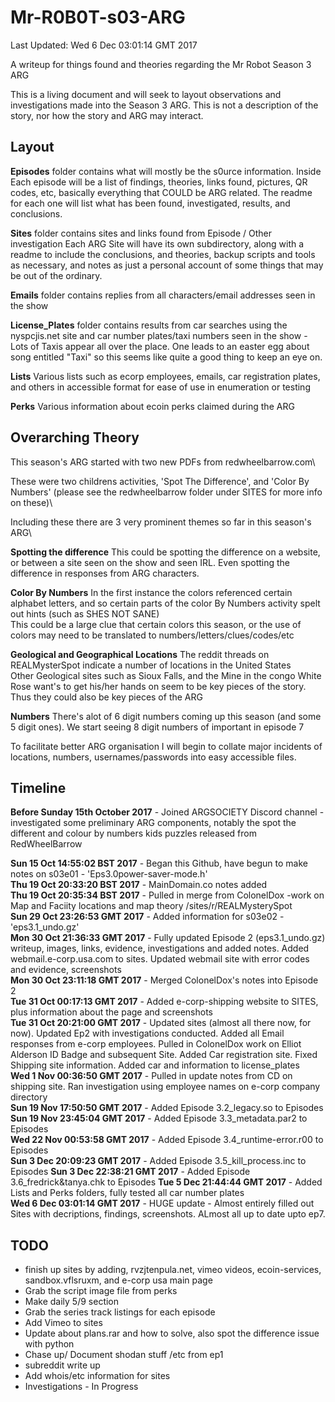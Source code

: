 # Mr-R0B0T-s03-ARG

Last Updated: Wed  6 Dec 03:01:14 GMT 2017

A writeup for things found and theories regarding the Mr Robot Season 3 ARG

This is a living document and will seek to layout observations and investigations made into the Season 3 ARG. This is not a description of the story, nor how the story and ARG may interact.

Layout
------

**Episodes** folder contains what will mostly be the s0urce information.
Inside Each episode will be a list of findings, theories, links found, pictures, QR codes, etc, basically everything that COULD be ARG related. The readme for each one will list what has been found, investigated, results, and conclusions.

**Sites** folder contains sites and links found from Episode / Other investigation
Each ARG Site will have its own subdirectory, along with a readme to include the conclusions, and theories, backup scripts and tools as necessary, and notes as just a personal account of some things that may be out of the ordinary.  

**Emails** folder contains replies from all characters/email addresses seen in the show

**License_Plates** folder contains results from car searches using the nyspcjis.net site and car number plates/taxi numbers seen in the show - Lots of Taxis appear all over the place. One leads to an easter egg about song entitled "Taxi" so this seems like quite a good thing to keep an eye on.

**Lists** Various lists such as ecorp employees, emails, car registration plates, and others in accessible format for ease of use in enumeration or testing

**Perks** Various information about ecoin perks claimed during the ARG 

Overarching Theory
------------------

This season's ARG started with two new PDFs from redwheelbarrow.com\

These were two childrens activities, 'Spot The Difference', and 'Color By Numbers' (please see the redwheelbarrow folder under SITES for more info on these)\

Including these there are 3 very prominent themes so far in this season's ARG\

**Spotting the difference**
This could be spotting the difference on a website, or between a site seen on the show and seen IRL. Even spotting the difference in responses from ARG characters.

**Color By Numbers**
In the first instance the colors referenced certain alphabet letters, and so certain parts of the color By Numbers activity spelt out hints (such as SHES NOT SANE)\
This could be a large clue that certain colors this season, or the use of colors may need to be translated to numbers/letters/clues/codes/etc

**Geological and Geographical Locations**
The reddit threads on REALMysterSpot indicate a number of locations in the United States\
Other Geological sites such as Sioux Falls, and the Mine in the congo White Rose want's to get his/her hands on seem to be key pieces of the story. Thus they could also be key pieces of the ARG

**Numbers**
There's alot of 6 digit numbers coming up this season (and some 5 digit ones). We start seeing 8 digit numbers of important in episode 7 


To facilitate better ARG organisation I will begin to collate major incidents of locations, numbers, usernames/passwords into easy accessible files.


Timeline
--------

**Before Sunday 15th October 2017** - Joined ARGSOCIETY Discord channel - investigated some preliminary ARG components, notably the spot the different and colour by numbers kids puzzles released from RedWheelBarrow  

**Sun 15 Oct 14:55:02 BST 2017** - Began this Github, have begun to make notes on s03e01 - 'Eps3.0power-saver-mode.h'  
**Thu 19 Oct 20:33:20 BST 2017** - MainDomain.co notes added  
**Thu 19 Oct 20:35:34 BST 2017** - Pulled in merge from ColonelDox -work on Map and Faciity locations and map theory /sites/r/REALMysterySpot  
**Sun 29 Oct 23:26:53 GMT 2017** - Added information for s03e02 - 'eps3.1_undo.gz'  
**Mon 30 Oct 21:36:33 GMT 2017** - Fully updated Episode 2 (eps3.1_undo.gz) writeup, images, links, evidence, investigations and added notes. Added webmail.e-corp.usa.com to sites. Updated webmail site with error codes and evidence, screenshots  
**Mon 30 Oct 23:11:18 GMT 2017** - Merged ColonelDox's notes into Episode 2  
**Tue 31 Oct 00:17:13 GMT 2017** - Added e-corp-shipping website to SITES, plus information about the page and screenshots  
**Tue 31 Oct 20:21:00 GMT 2017** - Updated sites (almost all there now, for now). Updated Ep2 with investigations conducted. Added all Email responses from e-corp employees. Pulled in ColonelDox work on Elliot Alderson ID Badge and subsequent Site. Added Car registration site. Fixed Shipping site information. Added car and information to license_plates\
**Wed  1 Nov 00:36:50 GMT 2017** - Pulled in update notes from CD on shipping site. Ran investigation using employee names on e-corp company directory  
**Sun 19 Nov 17:50:50 GMT 2017** - Added Episode 3.2_legacy.so to Episodes  
**Sun 19 Nov 23:45:04 GMT 2017** - Added Episode 3.3_metadata.par2 to Episodes  
**Wed 22 Nov 00:53:58 GMT 2017** - Added Episode 3.4_runtime-error.r00 to Episodes  
**Sun  3 Dec 20:09:23 GMT 2017** - Added Episode 3.5_kill_process.inc to Episodes
**Sun  3 Dec 22:38:21 GMT 2017** - Added Episode 3.6_fredrick&tanya.chk to Episodes
**Tue  5 Dec 21:44:44 GMT 2017** - Added Lists and Perks folders, fully tested all car number plates  
**Wed  6 Dec 03:01:14 GMT 2017** - HUGE update - Almost entirely filled out Sites with decriptions, findings, screenshots. ALmost all up to date upto ep7.  












TODO
----

- finish up sites by adding, rvzjtenpula.net, vimeo videos, ecoin-services, sandbox.vflsruxm, and e-corp usa main page
- Grab the script image file from perks
- Make daily 5/9 section
- Grab the series track listings for each episode
- Add Vimeo to sites
- Update about plans.rar and how to solve, also spot the difference issue with python
- Chase up/ Document shodan stuff /etc from ep1
- subreddit write up
- Add whois/etc information for sites
- Investigations - In Progress
